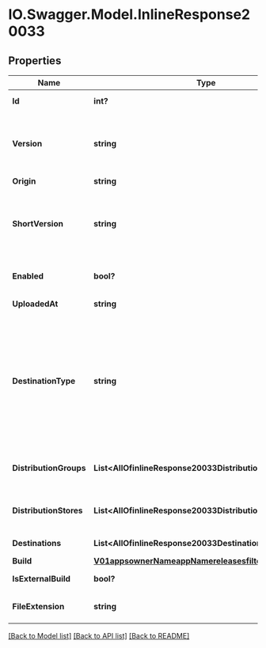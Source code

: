 # IO.Swagger.Model.InlineResponse20033
## Properties

Name | Type | Description | Notes
------------ | ------------- | ------------- | -------------
**Id** | **int?** | ID identifying this unique release. | 
**Version** | **string** | The release&#x27;s version.&lt;br&gt; For iOS: CFBundleVersion from info.plist.&lt;br&gt; For Android: android:versionCode from AppManifest.xml.  | 
**Origin** | **string** | The release&#x27;s origin | [optional] 
**ShortVersion** | **string** | The release&#x27;s short version.&lt;br&gt; For iOS: CFBundleShortVersionString from info.plist.&lt;br&gt; For Android: android:versionName from AppManifest.xml.  | 
**Enabled** | **bool?** | This value determines the whether a release currently is enabled or disabled. | 
**UploadedAt** | **string** | UTC time in ISO 8601 format of the uploaded time. | 
**DestinationType** | **string** | OBSOLETE. Will be removed in next version. The destination type.&lt;br&gt; &lt;b&gt;group&lt;/b&gt;: The release distributed to internal groups and distribution_groups details will be returned.&lt;br&gt; &lt;b&gt;store&lt;/b&gt;: The release distributed to external stores and distribution_stores details will be returned. &lt;br&gt;  | [optional] 
**DistributionGroups** | **List&lt;AllOfinlineResponse20033DistributionGroupsItems&gt;** | OBSOLETE. Will be removed in next version. A list of distribution groups that are associated with this release. | [optional] 
**DistributionStores** | **List&lt;AllOfinlineResponse20033DistributionStoresItems&gt;** | OBSOLETE. Will be removed in next version. A list of distribution stores that are associated with this release. | [optional] 
**Destinations** | **List&lt;AllOfinlineResponse20033DestinationsItems&gt;** | A list of distribution groups or stores. | [optional] 
**Build** | [**V01appsownerNameappNamereleasesfilterByTesterBuild**](V01appsownerNameappNamereleasesfilterByTesterBuild.md) |  | [optional] 
**IsExternalBuild** | **bool?** | This value determines if a release is external or not. | [optional] 
**FileExtension** | **string** | The file extension of the main (user-uploaded) package file. | [optional] 

[[Back to Model list]](../README.md#documentation-for-models) [[Back to API list]](../README.md#documentation-for-api-endpoints) [[Back to README]](../README.md)

